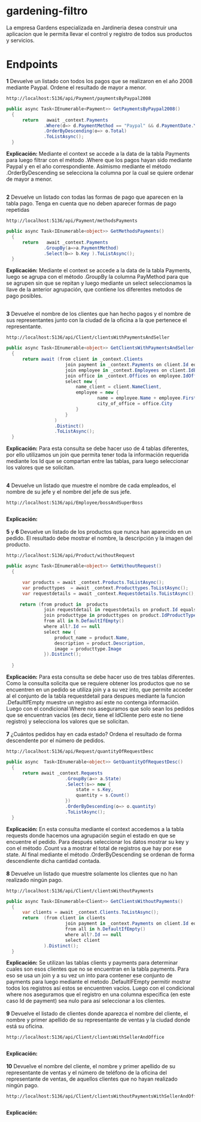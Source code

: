 # gardening-filtro
La empresa Gardens especializada en Jardineria desea construir una aplicacion que le permita llevar el control
y registro de todos sus productos y servicios.

# Endpoints
<b>1</b> Devuelve un listado con todos los pagos que se realizaron en el año 2008 mediante Paypal. Ordene el resultado de mayor a menor.
  ```
  http://localhost:5136/api/Payment/paymentsByPaypal2008
  ```
  ```c#
  public async Task<IEnumerable<Payment>> GetPaymentsByPaypal2008()
    {
        return   await _context.Payments
                .Where(d=> d.PaymentMethod == "Paypal" && d.PaymentDate.Year.Equals(2008))
                .OrderByDescending(o=> o.Total)
                .ToListAsync();
    }
  ```
<b>Explicación: </b>Mediante el context se accede a la data de la tabla Payments para luego filtrar con el método .Where que los pagos hayan sido mediante Paypal y en el año correspondiente. Asímismo mediante el método .OrderByDescending se selecciona la columna por la cual se quiere ordenar de mayor a menor.<br><br>

<b>2</b> Devuelve un listado con todas las formas de pago que aparecen en la tabla pago. Tenga en cuenta que no deben aparecer formas de pago repetidas
  ```
  http://localhost:5136/api/Payment/methodsPayments
  ```
  ```c#
  public async Task<IEnumerable<object>> GetMethodsPayments()
    {
        return   await _context.Payments
                .GroupBy(a=>a.PaymentMethod)
                .Select(b=> b.Key ).ToListAsync();
    }
  ```
  <b>Explicación:</b> Mediante el context se accede a la data de la tabla Payments, luego se agrupa con el método .GroupBy la columna PayMethod para que se agrupen sin que se repitan y luego mediante un select seleccionamos la llave de la anterior agrupación, que contiene los diferentes metodos de pago posibles.
  <br><br>

<b>3</b> Devuelve el nombre de los clientes que han hecho pagos y el nombre de sus representantes junto con la ciudad de la oficina a la que pertenece el representante.
  ```
  http://localhost:5136/api/Client/clientsWithPaymentsAndSeller
  ```
  ```c#
  public async Task<IEnumerable<object>> GetClientsWithPaymentsAndSeller()
    {
        return await (from client in _context.Clients
                        join payment in _context.Payments on client.Id equals payment.IdClient
                        join employee in _context.Employees on client.IdEmployee equals employee.Id
                        join office in _context.Offices on employee.IdOffice equals office.Id   
                        select new {
                            name_client = client.NameClient,
                            employee = new {
                                    name = employee.Name + employee.FirstSurname,
                                    city_of_office = office.City
                            }
                        }
                    )
                    .Distinct()
                    .ToListAsync();
    }
  ```
  <b>Explicación:</b> Para esta consulta se debe hacer uso de 4 tablas diferentes, por ello utilizamos un join que permita tener toda la información requerida mediante los Id que se compartan entre las tablas, para luego seleccionar los valores que se solicitan.
  <br><br>
  
<b>4</b> Devuelve un listado que muestre el nombre de cada empleados, el nombre de su jefe y el nombre del jefe de sus jefe.
  ```
  http://localhost:5136/api/Employee/bossAndSuperBoss
  ```
  ```

  ```
  <b>Explicación:</b>
  <br><br>
<b>5</b> y <b>6</b> Devuelve un listado de los productos que nunca han aparecido en un pedido. El resultado debe mostrar el nombre, la descripción y la imagen del producto.
  ```
  http://localhost:5136/api/Product/withoutRequest
  ```
  ```c#
  public async Task<IEnumerable<object>> GetWithoutRequest()
    {

        var products = await _context.Products.ToListAsync();
        var producttypes  = await _context.Producttypes.ToListAsync();
        var requestdetails = await _context.Requestdetails.ToListAsync();

       return (from product in  products
                join requestdetail in requestdetails on product.Id equals requestdetail.IdProduct into h
                join producttype in producttypes on product.IdProductType equals producttype.Id
                from all in h.DefaultIfEmpty()
                where all?.Id == null
                select new {
                    product_name = product.Name,
                    description = product.Description,
                    image = producttype.Image
                }).Distinct();
                            
    }
  ```
  <b>Explicación:</b> Para esta consulta se debe hacer uso de tres tablas diferentes. Como la consulta solicita que se requiere obtener los productos que no se encuentren en un pedido se utiliza join y a su vez into, que permite acceder al el conjunto de la tabla requestdetail para despues mediante la funcion .DefaultIfEmpty muestre un registro así este no contenga información. Luego con el condicional Where nos aseguramos que solo sean los pedidos que se encuentran vacios (es decir, tiene el IdCliente pero este no tiene registro) y selecciona los valores que se solicitan.
  <br><br>
<b>7</b> ¿Cuántos pedidos hay en cada estado? Ordena el resultado de forma descendente por el número de pedidos.
   ```
   http://localhost:5136/api/Request/quantityOfRequestDesc
   ```
  ```c#
  public async  Task<IEnumerable<object>> GetQuantityOfRequestDesc()
    {
        return await _context.Requests
                        .GroupBy(a=> a.State)
                        .Select(s=> new {
                            state = s.Key,
                            quantity = s.Count()
                        })
                        .OrderByDescending(o=> o.quantity)
                        .ToListAsync();
    }
  ```
  <b>Explicación:</b> En esta consulta mediante el context accedemos a la tabla requests donde hacemos una agrupación según el estado en que se encuentre el pedido. Para después seleccionar los datos mostrar su key y con el método .Count va a mostrar el total de registros que hay por ese state. Al final mediante el método .OrderByDescending se ordenan de forma descendiente dicha cantidad contada.
  <br><br>
<b>8</b> Devuelve un listado que muestre solamente los clientes que no han realizado ningún pago.
  ```
  http://localhost:5136/api/Client/clientsWithoutPayments
  ```
  ```c#
  public async Task<IEnumerable<Client>> GetClientsWithoutPayments()
    {
        var clients = await _context.Clients.ToListAsync();
        return  (from client in clients
                        join payment in _context.Payments on client.Id equals payment.IdClient into h
                        from all in h.DefaultIfEmpty()
                        where all?.Id == null
                        select client
                ).Distinct();
    }
  ```
  <b>Explicación:</b> Se utilizan las tablas clients y payments para determinar cuales son esos clientes que no se encuentran en la tabla payments. Para eso se usa un join y a su vez un into para contener ese conjunto de payments para luego mediante el metodo .DefaultIFEmpty permitir mostrar todos los registros así estos se encuentren vacíos. Luego con el condicional where nos aseguramos que el registro en una columna especifica (en este caso Id de payment) sea nulo para así seleccionar a los clientes.
  <br><br>
<b>9</b> Devuelve el listado de clientes donde aparezca el nombre del cliente, el nombre y primer apellido de su representante de ventas y la ciudad donde está su oficina.
  ```
  http://localhost:5136/api/Client/clientsWithSellerAndOffice
  ```
  ```

  ```
  <b>Explicación:</b>
  <br><br>
<b>10</b> Devuelve el nombre del cliente, el nombre y primer apellido de su representante de ventas y el número de teléfono de la oficina del representante de ventas, de aquellos clientes que no hayan realizado ningún pago.
  ```
  http://localhost:5136/api/Client/clientsWithoutPaymentsWithSellerAndOffice
  ```
  ```

  ```
  <b>Explicación:</b>
  <br><br>
